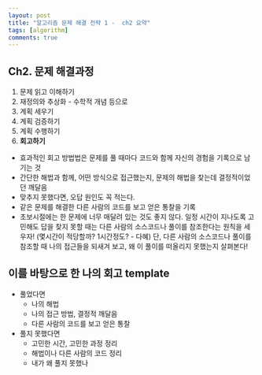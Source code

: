 ```yaml
---
layout: post
title: "알고리즘 문제 해결 전략 1 -  ch2 요약"
tags: [algorithm]
comments: true
---
```


## Ch2. 문제 해결과정
1. 문제 읽고 이해하기
2. 재정의와 추상화 - 수학적 개념 등으로
3. 계획 세우기
4. 계획 검증하기
5. 계획 수행하기
6. **회고하기**
  - 효과적인 회고 방법법은 문제를 풀 때마다 코드와 함께 자신의 경험을 기록으로 남기는 것
  - 간단한 해법과 함께, 어떤 방식으로 접근했는지, 문제의 해법을 찾는데 결정적이었던 깨달음
  - 맞추지 못했다면, 오답 원인도 꼭 적는다.
  - 같은 문제를 해결한 다른 사람의 코드를 보고 얻은 통찰을 기록
  - 초보시절에는 한 문제에 너무 매달려 있는 것도 좋지 않다. 일정 시간이 지나도록 고민해도 답을 찾지 못할 때는 다른 사람의 소스코드나 풀이를 참조한다는 원칙을 세우자! (몇시간이 적당할까? 1시간정도? - 다혜) 단, 다른 사람의 소스코드나 풀이를 참조할 때 나의 접근들을 되새겨 보고, 왜 이 풀이를 떠올리지 못했는지 살펴본다!

## 이를 바탕으로 한 나의 회고 template
* 풀었다면
  * 나의 해법
  * 나의 접근 방법, 결정적 깨달음
  * 다른 사람의 코드를 보고 얻은 통찰
* 풀지 못했다면
  * 고민한 시간, 고민한 과정 정리
  * 해법이나 다른 사람의 코드 정리
  * 내가 왜 풀지 못했나
